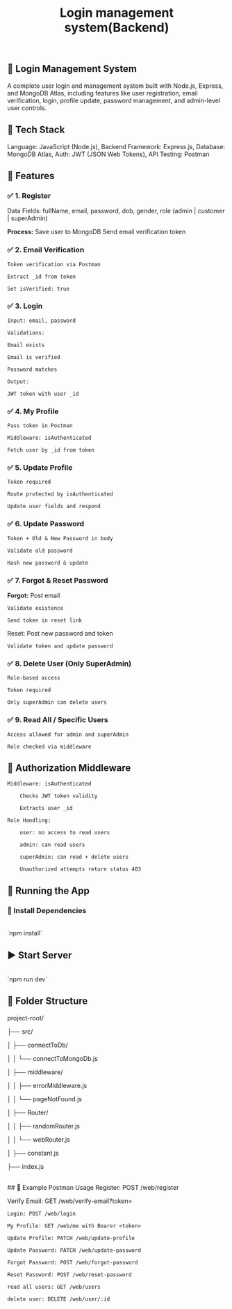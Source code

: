 
<h1 align="center">Login management system(Backend)</h1>
<br>

## 🔐 Login Management System
A complete user login and management system built with 
Node.js, Express, and MongoDB Atlas, including features 
like user registration, email verification, login, profile 
update, password management, and admin-level user controls.
<br>

## 🧰 Tech Stack
  Language: JavaScript (Node.js), 
  Backend Framework: Express.js, 
  Database: MongoDB Atlas, 
  Auth: JWT (JSON Web Tokens), 
  API Testing: Postman
<br>

## 📁 Features

### ✅ 1. Register
Data Fields:  fullName, 
              email, 
              password, 
              dob, 
              gender, 
              role (admin | customer | superAdmin)

**Process:**
    Save user to MongoDB
    Send email verification token

### ✅ 2. Email Verification
    Token verification via Postman

    Extract _id from token

    Set isVerified: true

### ✅ 3. Login
    Input: email, password

    Validations:

    Email exists

    Email is verified

    Password matches

    Output:

    JWT token with user _id

### ✅ 4. My Profile
    Pass token in Postman

    Middleware: isAuthenticated

    Fetch user by _id from token

### ✅ 5. Update Profile
    Token required

    Route protected by isAuthenticated

    Update user fields and respond

### ✅ 6. Update Password
    Token + Old & New Password in body

    Validate old password

    Hash new password & update

### ✅ 7. Forgot & Reset Password
   **Forgot:**
    Post email

    Validate existence

    Send token in reset link

   Reset:
    Post new password and token

    Validate token and update password

### ✅ 8. Delete User (Only SuperAdmin)
    Role-based access

    Token required

    Only superAdmin can delete users

### ✅ 9. Read All / Specific Users
    Access allowed for admin and superAdmin

    Role checked via middleware

## 🔐 Authorization Middleware
    Middleware: isAuthenticated

        Checks JWT token validity

        Extracts user _id

    Role Handling:

        user: no access to read users

        admin: can read users

        superAdmin: can read + delete users

        Unauthorized attempts return status 403


## 🚀 Running the App

### 🔧 Install Dependencies
<br>
        `npm install`
      

## ▶️ Start Server
<br>
        `npm run dev`
        
      

## 📂 Folder Structure

project-root/

├── src/

│   ├── connectToDb/

│   │   └── connectToMongoDb.js

│   ├── middleware/

│   │   ├── errorMiddleware.js

│   │   └── pageNotFound.js

│   ├── Router/

│   │   ├── randomRouter.js

│   │   └── webRouter.js

│   ├── constant.js

├── index.js

<br>
## 🧪 Example Postman Usage
   Register: POST /web/register

   Verify Email: GET /web/verify-email?token=<jwt>

    Login: POST /web/login

    My Profile: GET /web/me with Bearer <token>

    Update Profile: PATCH /web/update-profile

    Update Password: PATCH /web/update-password

    Forgot Password: POST /web/forgot-password

    Reset Password: POST /web/reset-password
    
    read all users: GET /web/users
    
    delete user: DELETE /web/user/:id
    




